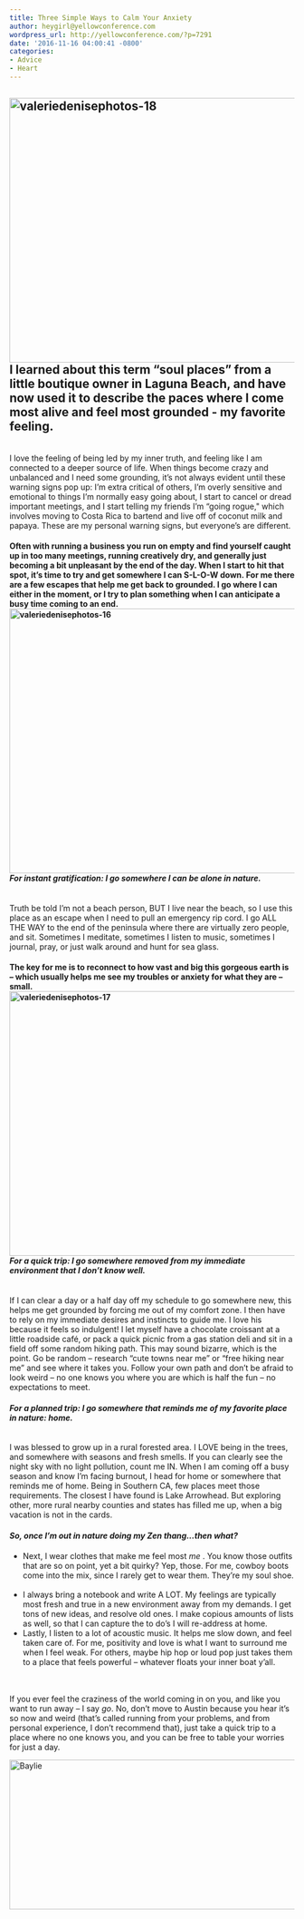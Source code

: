 ```yaml
---
title: Three Simple Ways to Calm Your Anxiety
author: heygirl@yellowconference.com
wordpress_url: http://yellowconference.com/?p=7291
date: '2016-11-16 04:00:41 -0800'
categories:
- Advice
- Heart
---
```

<h2> <a href="http://yellowconference.com/wp-content/uploads/2016/11/ValerieDenisePhotos-182.jpg"><img class="aligncenter size-full wp-image-7300" src="http://yellowconference.com/wp-content/uploads/2016/11/ValerieDenisePhotos-182.jpg" alt="valeriedenisephotos-18" width="700" height="467" /></a><strong>I learned about this term &ldquo;soul places&rdquo; from a little boutique owner in Laguna Beach, and have now used it to describe the paces where I come most alive and feel most grounded - my favorite feeling. </strong> </h2><br />
 I love the feeling of being led by my inner truth, and feeling like I am connected to a deeper source of life. When things become crazy and unbalanced and I need some grounding, it&rsquo;s not always evident until these warning signs pop up: I&rsquo;m extra critical of others, I&rsquo;m overly sensitive and emotional to things I&rsquo;m normally easy going about, I start to cancel or dread important meetings, and I start telling my friends I&rsquo;m &ldquo;going rogue," which involves moving to Costa Rica to bartend and live off of coconut milk and papaya. These are my personal warning signs, but everyone&rsquo;s are different.  </p>
<h4> Often with running a business you run on empty and find yourself caught up in too many meetings, running creatively dry, and generally just becoming a bit unpleasant by the end of the day. When I start to hit that spot, it&rsquo;s time to try and get somewhere I can S-L-O-W down.&nbsp;For me there are a few escapes that help me get back to grounded. I go where I can either in the moment, or I try to plan something when I can anticipate a busy time coming to an end.<a href="http://yellowconference.com/wp-content/uploads/2016/11/ValerieDenisePhotos-162.jpg"><img class="aligncenter size-full wp-image-7298" src="http://yellowconference.com/wp-content/uploads/2016/11/ValerieDenisePhotos-162.jpg" alt="valeriedenisephotos-16" width="700" height="467" /></a> <em><strong>For instant gratification: I go somewhere I can be alone in nature. </strong></em></h4><br />
 Truth be told I&rsquo;m not a beach person, BUT I live near the beach, so I use this place as an escape when I need to pull an emergency rip cord. I go ALL THE WAY to the end of the peninsula where there are virtually zero people, and sit. Sometimes I meditate, sometimes I listen to music, sometimes I journal, pray, or just walk around and hunt for sea glass.  </p>
<h4> The key for me is to reconnect to how vast and big this gorgeous earth is &ndash; which usually helps me see my troubles or anxiety for what they are&nbsp;&ndash; small.<a href="http://yellowconference.com/wp-content/uploads/2016/11/ValerieDenisePhotos-173.jpg"><img class="aligncenter size-full wp-image-7299" src="http://yellowconference.com/wp-content/uploads/2016/11/ValerieDenisePhotos-173.jpg" alt="valeriedenisephotos-17" width="700" height="467" /></a> <em><strong>For a quick trip: I go somewhere removed from my immediate environment that I don&rsquo;t know well. </strong></em></h4><br />
If I can clear a day or a half day off my schedule to go somewhere new, this helps me get grounded by forcing me out of my comfort zone. I then have to rely on my immediate desires and instincts to guide me. I love his because it feels so indulgent! I let myself have a chocolate croissant at a little roadside caf&eacute;, or pack a quick picnic from a gas station deli and sit in a field off some random hiking path. This may sound bizarre, which is the point. Go be random &ndash; research &ldquo;cute towns near me&rdquo; or &ldquo;free hiking near me&rdquo; and see where it takes you. Follow your own path and don&rsquo;t be afraid to look weird &ndash; no one knows you where you are which is half the fun &ndash; no expectations to meet.</p>
<h4><em><strong>For a planned trip: I go somewhere that reminds me of my favorite place in nature: home.</strong></em></h4><br />
 I was blessed to grow up in a rural forested area. I LOVE being in the trees, and somewhere with seasons and fresh smells. If you can clearly see the night sky with no light pollution, count me IN. When I am coming off a busy season and know I&rsquo;m facing burnout, I head for home or somewhere that reminds me of home. Being in Southern CA, few places meet those requirements. The closest I have found is Lake Arrowhead. But exploring other, more rural nearby counties and states has filled me up, when a big vacation is not in the cards. &nbsp; </p>
<h4><em><strong>So, once I&rsquo;m out in nature doing my Zen thang...then what?</strong></em></h4></p>
<ul>
<li style="font-weight: 400;"> Next, I wear clothes that make me feel most  <i> me </i> . You know those outfits that are so on point, yet a bit quirky? Yep, those. For me, cowboy boots come into the mix, since I rarely get to wear them. They&rsquo;re my soul shoe. &nbsp; </li>
<li> I always bring a notebook and write A LOT. My feelings are typically most fresh and true in a new environment away from my demands. I get tons of new ideas, and resolve old ones. I make copious amounts of lists as well, so that I can capture the to do&rsquo;s I will re-address at home.  </li>
<li style="font-weight: 400;"> Lastly, I listen to a lot of acoustic music. It helps me slow down, and feel taken care of. For me, positivity and love is what I want to surround me when I feel weak. For others, maybe hip hop or loud pop just takes them to a place that feels powerful &ndash; whatever floats your inner boat y&rsquo;all.  </li><br />
</ul><br />
 If you ever feel the craziness of the world coming in on you, and like you want to run away &ndash; I say<em> go</em>. No, don&rsquo;t move to Austin because you hear it&rsquo;s so now and weird (that&rsquo;s called running from your problems, and from personal experience, I don&rsquo;t recommend that), just take a quick trip to a place where no one knows you, and you can be free to table your worries for just a day. </p>
<p><a href="http://www.abelimpact.com/" target="_blank"><img class="aligncenter size-full wp-image-5281" src="http://yellowconference.com/wp-content/uploads/2016/04/Baylie.jpg" alt="Baylie" width="700" height="264" /></a></p>
